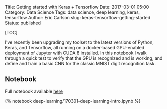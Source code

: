 Title: Getting started with Keras + Tensorflow
Date: 2017-03-01 05:00
Category: Data Science
Tags: data science, deep learning, keras, tensorflow
Author: Eric Carlson
slug: keras-tensorflow-getting-started
Status: published

[TOC]

I've recently been upgrading my toolset to the latest versions of Python, Keras, and Tensorflow, all
running on a docker-based GPU-enabled deployment of Jupyter with CUDA 8 installed.  In this notebook
I walk through a quick test to verify that the GPU is recognized and is working, and define and 
train a basic CNN for the classic MNIST digit recognition task.

## Notebook

Full notebook available [here](/notebooks/deep-learning/170301-deep-learning-intro.ipynb)

{% notebook deep-learning/170301-deep-learning-intro.ipynb %}
